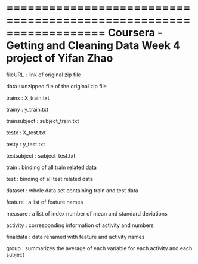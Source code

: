 ==================================================================
Coursera - Getting and Cleaning Data 
Week 4 project of Yifan Zhao
==================================================================

fileURL : link of original zip file

data : unzipped file of the original zip file

trainx : X_train.txt

trainy : y_train.txt

trainsubject : subject_train.txt

testx : X_test.txt

testy : y_test.txt

testsubject : subject_test.txt

train : binding of all train related data 

test : binding of all test related data

dataset : whole data set containing train and test data

feature : a list of feature names

measure : a list of index number of mean and standard deviations

activity : corresponding information of activity and numbers

finaldata : data renamed with feature and activity names

group : summarizes the average of each variable for each activity and each subject